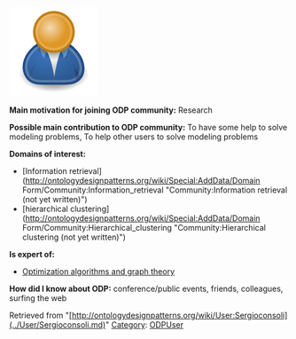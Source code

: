 [![Image:ODPUser.png](../images/a/a6/ODPUser.png)](../Image/ODPUser.png.md "Image:ODPUser.png")




  





__Main motivation for joining ODP community:__ Research


__Possible main contribution to ODP community:__ To have some help to solve modeling problems, To help other users to solve modeling problems


__Domains of interest:__



* [Information retrieval](http://ontologydesignpatterns.org/wiki/Special:AddData/Domain Form/Community:Information_retrieval "Community:Information retrieval (not yet written)")
* [hierarchical clustering](http://ontologydesignpatterns.org/wiki/Special:AddData/Domain Form/Community:Hierarchical_clustering "Community:Hierarchical clustering (not yet written)")


__Is expert of:__



* [Optimization algorithms and graph theory](http://ontologydesignpatterns.org/wiki/index.php?title=Community:Optimization_algorithms_and_graph_theory&action=edit&redlink=1 "Community:Optimization algorithms and graph theory (not yet written)")


__How did I know about ODP:__ conference/public events, friends, colleagues, surfing the web






Retrieved from "[http://ontologydesignpatterns.org/wiki/User:Sergioconsoli](../User/Sergioconsoli.md)"
 [Category](http://ontologydesignpatterns.org/wiki/Special:Categories "Special:Categories"): [ODPUser](../Category/ODPUser.md "Category:ODPUser")